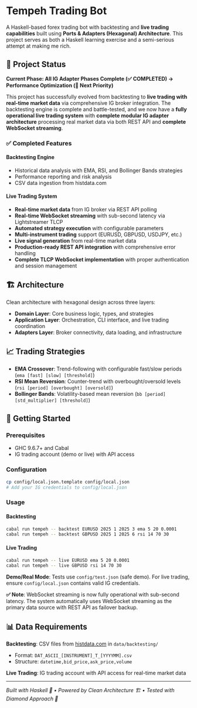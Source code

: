 # Tempeh Trading Bot

A Haskell-based forex trading bot with backtesting and **live trading capabilities** built using **Ports & Adapters (Hexagonal) Architecture**. This project serves as both a Haskell learning exercise and a semi-serious attempt at making me rich.

## 🚧 Project Status

**Current Phase: All IG Adapter Phases Complete (✅ COMPLETED) → Performance Optimization (🎯 Next Priority)**

This project has successfully evolved from backtesting to **live trading with real-time market data** via comprehensive IG broker integration. The backtesting engine is complete and battle-tested, and we now have a **fully operational live trading system** with **complete modular IG adapter architecture** processing real market data via both REST API and **complete WebSocket streaming**.

### ✅ Completed Features

#### Backtesting Engine
- Historical data analysis with EMA, RSI, and Bollinger Bands strategies
- Performance reporting and risk analysis
- CSV data ingestion from histdata.com

#### Live Trading System  
- **Real-time market data** from IG broker via REST API polling
- **Real-time WebSocket streaming** with sub-second latency via Lightstreamer TLCP
- **Automated strategy execution** with configurable parameters
- **Multi-instrument trading** support (EURUSD, GBPUSD, USDJPY, etc.)
- **Live signal generation** from real-time market data
- **Production-ready REST API integration** with comprehensive error handling
- **Complete TLCP WebSocket implementation** with proper authentication and session management

## 🏗️ Architecture

Clean architecture with hexagonal design across three layers:

- **Domain Layer**: Core business logic, types, and strategies
- **Application Layer**: Orchestration, CLI interface, and live trading coordination  
- **Adapters Layer**: Broker connectivity, data loading, and infrastructure

## 📈 Trading Strategies

- **EMA Crossover**: Trend-following with configurable fast/slow periods (`ema [fast] [slow] [threshold]`)
- **RSI Mean Reversion**: Counter-trend with overbought/oversold levels (`rsi [period] [overbought] [oversold]`)
- **Bollinger Bands**: Volatility-based mean reversion (`bb [period] [std_multiplier] [threshold]`)

## 🚀 Getting Started

### Prerequisites
- GHC 9.6.7+ and Cabal
- IG trading account (demo or live) with API access

### Configuration
```bash
cp config/local.json.template config/local.json
# Add your IG credentials to config/local.json
```

### Usage

#### Backtesting
```bash
cabal run tempeh -- backtest EURUSD 2025 1 2025 3 ema 5 20 0.0001
cabal run tempeh -- backtest GBPUSD 2025 1 2025 6 rsi 14 70 30
```

#### Live Trading
```bash
cabal run tempeh -- live EURUSD ema 5 20 0.0001
cabal run tempeh -- live GBPUSD rsi 14 70 30
```

**Demo/Real Mode**: Tests use `config/test.json` (safe demo). For live trading, ensure `config/local.json` contains valid IG credentials.

**✅ Note**: WebSocket streaming is now fully operational with sub-second latency. The system automatically uses WebSocket streaming as the primary data source with REST API as failover backup.

## 📊 Data Requirements

**Backtesting**: CSV files from [histdata.com](https://www.histdata.com/) in `data/backtesting/`
- Format: `DAT_ASCII_[INSTRUMENT]_T_[YYYYMM].csv`
- Structure: `datetime,bid_price,ask_price,volume`

**Live Trading**: IG trading account with API access for real-time market data

---

*Built with Haskell 🎯 • Powered by Clean Architecture 🏗️ • Tested with Diamond Approach 💎*
